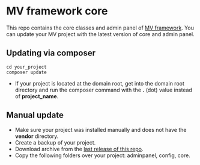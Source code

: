 # MV framework core
This repo contains the core classes and admin panel of [MV framework](https://github.com/makscraft/mv-framework). You can update your MV project with the latest version of core and admin panel.

Updating via composer
---
```
cd your_project
composer update
```

- If your project is located at the domain root, get into the domain root directory and run the composer command with the **.** (dot) value instead of **project_name**.

Manual update
---
- Make sure your project was installed manually and does not have the **vendor** directory.
- Create a backup of your project.
- Download archive from the [last release of this repo](https://github.com/makscraft/mv-core/releases).
- Copy the following folders over your project: adminpanel, config, core.

